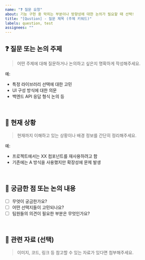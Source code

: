 ```yaml
---
name: "❓ 질문 요청"
about: 기능 구현 중 막히는 부분이나 방향성에 대한 논의가 필요할 때 선택!
title: "[Qustion] - 질문 제목 (주제 키워드)"
labels: question, test
assignees: ""
---
```


## ❓ 질문 또는 논의 주제

> 어떤 주제에 대해 질문하거나 논의하고 싶은지 명확하게 작성해주세요.

예:

- 특정 라이브러리 선택에 대한 고민
- UI 구성 방식에 대한 의문
- 백엔드 API 응답 형식 논의 등

<br />

## 📌 현재 상황

> 현재까지 이해하고 있는 상황이나 배경 정보를 간단히 정리해주세요.

예:

- 프로젝트에서는 XX 컴포넌트를 재사용하려고 함
- 기존에는 A 방식을 사용했지만 확장성에 문제 발생

<br />

## 💭 궁금한 점 또는 논의 내용

- [ ] 무엇이 궁금한가요?
- [ ] 어떤 선택지들이 고민되나요?
- [ ] 팀원들의 의견이 필요한 부분은 무엇인가요?

<br />

## 📎 관련 자료 (선택)

> 이미지, 코드, 링크 등 참고할 수 있는 자료가 있다면 첨부해주세요.
